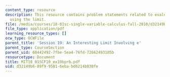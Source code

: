 ```yaml
---
content_type: resource
description: This resource contains problem statements related to evaluating an interest
  using the limit.
file: /media/courses/18-01sc-single-variable-calculus-fall-2010/d32149b689f995816ebabd6214b838fe_MIT18_01SCF10_ex19bprb.pdf
file_type: application/pdf
learning_resource_types: []
ocw_type: OCWFile
parent_title: 'Session 19: An Interesting Limit Involving e'
parent_type: CourseSection
parent_uid: 60442492-7fbe-5ea4-76fd-72662493105b
resourcetype: Document
title: MIT18_01SCF10_ex19bprb.pdf
uid: d32149b6-89f9-9581-6eba-bd6214b838fe
---
```

